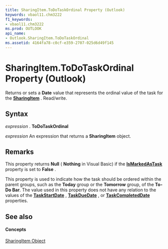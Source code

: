 ```yaml
---
title: SharingItem.ToDoTaskOrdinal Property (Outlook)
keywords: vbaol11.chm3222
f1_keywords:
- vbaol11.chm3222
ms.prod: OUTLOOK
api_name:
- Outlook.SharingItem.ToDoTaskOrdinal
ms.assetid: 4164fa78-c0cf-e359-2707-025d6d49f145
---
```



# SharingItem.ToDoTaskOrdinal Property (Outlook)

Returns or sets a  **Date** value that represents the ordinal value of the task for the **[SharingItem](sharingitem-object-outlook.md)** . Read/write.


## Syntax

 _expression_ . **ToDoTaskOrdinal**

 _expression_ An expression that returns a **SharingItem** object.


## Remarks

This property returns  **Null** ( **Nothing** in Visual Basic) if the **[IsMarkedAsTask](sharingitem-ismarkedastask-property-outlook.md)** property is set to **False** .

This property is used to indicate how the task should be ordered within the parent groups, such as the  **Today** group or the **Tomorrow** group, of the **To-Do Bar**. The value used in this property does not have any relation to the values of the  **[TaskStartDate](sharingitem-taskstartdate-property-outlook.md)** , **[TaskDueDate](sharingitem-taskduedate-property-outlook.md)** , or **[TaskCompletedDate](sharingitem-taskcompleteddate-property-outlook.md)** properties.


## See also


#### Concepts


[SharingItem Object](sharingitem-object-outlook.md)

